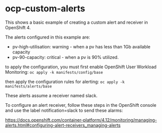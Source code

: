 # ocp-custom-alerts

This shows a basic example of creating a custom alert and receiver in OpenShift 4.

The alerts configured in this example are:
* pv-high-utilisation: warning - when a pv has less than 1Gb available capacity
* pv-90-capacity: critical - when a pv is 90% utilized.

to apply the configuration, you must first enable OpenShift User Workload Monitoring:
``` oc apply -k manifests/config/base ```

then apply the configuration rules for alerting:
``` oc apply -k manifests/alerts/base ```

These alerts assume a receiver named slack.

To configure an alert receiver, follow these steps in the OpenShift console and use the label notification=slack to send these alarms:

https://docs.openshift.com/container-platform/4.12/monitoring/managing-alerts.html#configuring-alert-receivers_managing-alerts


